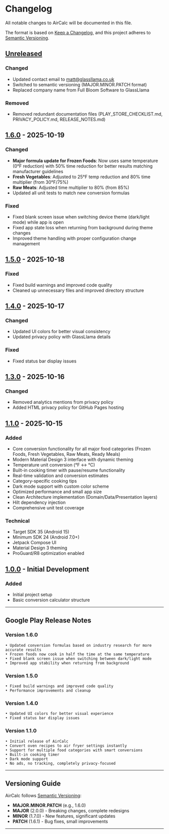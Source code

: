 # Changelog

All notable changes to AirCalc will be documented in this file.

The format is based on [Keep a Changelog](https://keepachangelog.com/en/1.0.0/),
and this project adheres to [Semantic Versioning](https://semver.org/spec/v2.0.0.html).

## [Unreleased]

### Changed
- Updated contact email to matt@glassllama.co.uk
- Switched to semantic versioning (MAJOR.MINOR.PATCH format)
- Replaced company name from Full Bloom Software to GlassLlama

### Removed
- Removed redundant documentation files (PLAY_STORE_CHECKLIST.md, PRIVACY_POLICY.md, RELEASE_NOTES.md)

## [1.6.0] - 2025-10-19

### Changed
- **Major formula update for Frozen Foods**: Now uses same temperature (0°F reduction) with 50% time reduction for better results matching manufacturer guidelines
- **Fresh Vegetables**: Adjusted to 25°F temp reduction and 80% time multiplier (from 30°F/75%)
- **Raw Meats**: Adjusted time multiplier to 80% (from 85%)
- Updated all unit tests to match new conversion formulas

### Fixed
- Fixed blank screen issue when switching device theme (dark/light mode) while app is open
- Fixed app state loss when returning from background during theme changes
- Improved theme handling with proper configuration change management

## [1.5.0] - 2025-10-18

### Fixed
- Fixed build warnings and improved code quality
- Cleaned up unnecessary files and improved directory structure

## [1.4.0] - 2025-10-17

### Changed
- Updated UI colors for better visual consistency
- Updated privacy policy with GlassLlama details

### Fixed
- Fixed status bar display issues

## [1.3.0] - 2025-10-16

### Changed
- Removed analytics mentions from privacy policy
- Added HTML privacy policy for GitHub Pages hosting

## [1.1.0] - 2025-10-15

### Added
- Core conversion functionality for all major food categories (Frozen Foods, Fresh Vegetables, Raw Meats, Ready Meals)
- Modern Material Design 3 interface with dynamic theming
- Temperature unit conversion (°F ↔ °C)
- Built-in cooking timer with pause/resume functionality
- Real-time validation and conversion estimates
- Category-specific cooking tips
- Dark mode support with custom color scheme
- Optimized performance and small app size
- Clean Architecture implementation (Domain/Data/Presentation layers)
- Hilt dependency injection
- Comprehensive unit test coverage

### Technical
- Target SDK 35 (Android 15)
- Minimum SDK 24 (Android 7.0+)
- Jetpack Compose UI
- Material Design 3 theming
- ProGuard/R8 optimization enabled

## [1.0.0] - Initial Development

### Added
- Initial project setup
- Basic conversion calculator structure

---

## Google Play Release Notes

### Version 1.6.0
```
• Updated conversion formulas based on industry research for more accurate results
• Frozen foods now cook in half the time at the same temperature
• Fixed blank screen issue when switching between dark/light mode
• Improved app stability when returning from background
```

### Version 1.5.0
```
• Fixed build warnings and improved code quality
• Performance improvements and cleanup
```

### Version 1.4.0
```
• Updated UI colors for better visual experience
• Fixed status bar display issues
```

### Version 1.1.0
```
• Initial release of AirCalc
• Convert oven recipes to air fryer settings instantly
• Support for multiple food categories with smart conversions
• Built-in cooking timer
• Dark mode support
• No ads, no tracking, completely privacy-focused
```

---

## Versioning Guide

AirCalc follows [Semantic Versioning](https://semver.org/):
- **MAJOR.MINOR.PATCH** (e.g., 1.6.0)
- **MAJOR** (2.0.0) - Breaking changes, complete redesigns
- **MINOR** (1.7.0) - New features, significant updates
- **PATCH** (1.6.1) - Bug fixes, small improvements

---

[unreleased]: https://github.com/matt99is/aircalc/compare/v1.6.0...HEAD
[1.6.0]: https://github.com/matt99is/aircalc/releases/tag/v1.6.0
[1.5.0]: https://github.com/matt99is/aircalc/releases/tag/v1.5.0
[1.4.0]: https://github.com/matt99is/aircalc/releases/tag/v1.4.0
[1.3.0]: https://github.com/matt99is/aircalc/releases/tag/v1.3.0
[1.1.0]: https://github.com/matt99is/aircalc/releases/tag/v1.1.0
[1.0.0]: https://github.com/matt99is/aircalc/releases/tag/v1.0.0
